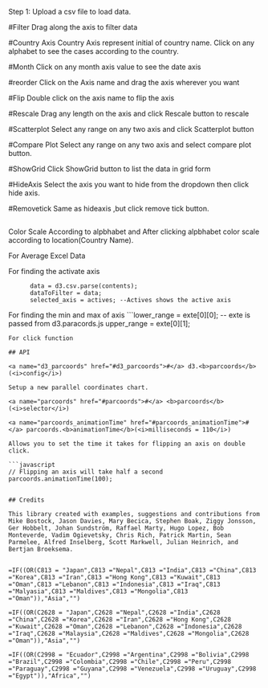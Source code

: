  Step 1: Upload a csv file to load data.
 
 #Filter
 Drag along the axis to filter data

 #Country Axis
 Country Axis represent initial of country name. Click on any alphabet to see the cases according to the country.

 #Month
 Click on any month axis value to see the date axis

 #reorder
 Click on the Axis name and drag the axis wherever you want

 #Flip
 Double click on the axis name to flip the axis

 #Rescale
 Drag any length on the axis and click Rescale button to rescale

 #Scatterplot
  Select any range on any two axis and click Scatterplot button

 #Compare Plot
 Select any range on any two axis and select compare plot button.

 #ShowGrid
 Click ShowGrid button to list the data in grid form

 #HideAxis
 Select the axis you want to hide from the dropdown then click hide axis.

 #Removetick
 Same as hideaxis ,but click remove tick button.

 ##
 Color Scale According to alpbhabet and After clicking alpbhabet color scale according to location(Country Name).

 For Average Excel Data 
<!-- =IF(MOD(ROW(),5)=0,AVERAGEIF(B14:B18,"*" & B14 & "*",D14:D18),"") -->

For finding the activate axis

```parallelCoordinates([], false)
      data = d3.csv.parse(contents);
      dataToFilter = data;
      selected_axis = actives; --Actives shows the active axis
```
For finding the min and max of axis
     ```lower_range = exte[0][0]; -- exte is passed from d3.paracords.js
        upper_range = exte[0][1];
```
For click function

## API

<a name="d3_parcoords" href="#d3_parcoords">#</a> d3.<b>parcoords</b>(<i>config</i>)

Setup a new parallel coordinates chart.

<a name="parcoords" href="#parcoords">#</a> <b>parcoords</b>(<i>selector</i>)

<a name="parcoords_animationTime" href="#parcoords_animationTime">#</a> parcoords.<b>animationTime</b>(<i>milliseconds = 110</i>)

Allows you to set the time it takes for flipping an axis on double click.

```javascript
// Flipping an axis will take half a second
parcoords.animationTime(100);


## Credits

This library created with examples, suggestions and contributions from Mike Bostock, Jason Davies, Mary Becica, Stephen Boak, Ziggy Jonsson, Ger Hobbelt, Johan Sundström, Raffael Marty, Hugo Lopez, Bob Monteverde, Vadim Ogievetsky, Chris Rich, Patrick Martin, Sean Parmelee, Alfred Inselberg, Scott Markwell, Julian Heinrich, and Bertjan Broeksema.


=IF((OR(C813 = "Japan",C813 ="Nepal",C813 ="India",C813 ="China",C813 ="Korea",C813 ="Iran",C813 ="Hong Kong",C813 ="Kuwait",C813 ="Oman",C813 ="Lebanon",C813 ="Indonesia",C813 ="Iraq",C813 ="Malyasia",C813 ="Maldives",C813 ="Mongolia",C813 ="Oman")),"Asia","")

=IF((OR(C2628 = "Japan",C2628 ="Nepal",C2628 ="India",C2628 ="China",C2628 ="Korea",C2628 ="Iran",C2628 ="Hong Kong",C2628 ="Kuwait",C2628 ="Oman",C2628 ="Lebanon",C2628 ="Indonesia",C2628 ="Iraq",C2628 ="Malaysia",C2628 ="Maldives",C2628 ="Mongolia",C2628 ="Oman")),"Asia","")

=IF((OR(C2998 = "Ecuador",C2998 ="Argentina",C2998 ="Bolivia",C2998 ="Brazil",C2998 ="Colombia",C2998 ="Chile",C2998 ="Peru",C2998 ="Paraguay",C2998 ="Guyana",C2998 ="Venezuela",C2998 ="Uruguay",C2998 ="Egypt")),"Africa","")